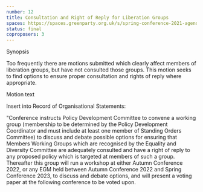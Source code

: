 ```yaml
---
number: 12
title: Consultation and Right of Reply for Liberation Groups
spaces: https://spaces.greenparty.org.uk/s/spring-conference-2021-agenda-forum2/?contentId=78457
status: final
coproposers: 3
---
```

Synopsis


Too frequently there are motions submitted which clearly affect members of liberation groups, but have not consulted those groups. This motion seeks to find options to ensure proper consultation and rights of reply where appropriate.


Motion text


Insert into Record of Organisational Statements:


"Conference instructs Policy Development Committee to convene a working group (membership to be determined by the Policy Development Coordinator and must include at least one member of Standing Orders Committee) to discuss and debate possible options for ensuring that Members Working Groups which are recognised by the Equality and Diversity Committee are adequately consulted and have a right of reply to any proposed policy which is targeted at members of such a group. Thereafter this group will run a workshop at either Autumn Conference 2022, or any EGM held between Autumn Conference 2022 and Spring Conference 2023, to discuss and debate options, and will present a voting paper at the following conference to be voted upon.
